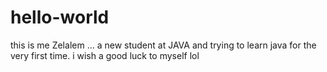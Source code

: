 # hello-world
this is me Zelalem ... a new student at JAVA and trying to learn java for the very first time. i wish a good luck to myself lol
